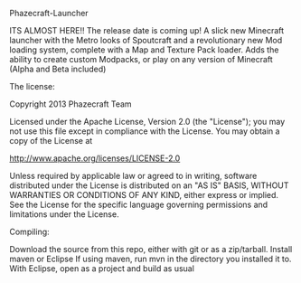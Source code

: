 Phazecraft-Launcher

ITS ALMOST HERE!!  The release date is coming up!
A slick new Minecraft launcher with the Metro looks of Spoutcraft and a revolutionary new Mod loading system, complete with a Map and Texture Pack loader.  Adds the ability to create custom Modpacks, or play on any version of Minecraft (Alpha and Beta included)

The license:

Copyright 2013 Phazecraft Team

Licensed under the Apache License, Version 2.0 (the "License"); you may not use this file except in compliance with the License. You may obtain a copy of the License at

http://www.apache.org/licenses/LICENSE-2.0

Unless required by applicable law or agreed to in writing, software distributed under the License is distributed on an "AS IS" BASIS, WITHOUT WARRANTIES OR CONDITIONS OF ANY KIND, either express or implied. See the License for the specific language governing permissions and limitations under the License.

Compiling:

Download the source from this repo, either with git or as a zip/tarball.
Install maven or Eclipse
If using maven, run mvn in the directory you installed it to.
With Eclipse, open as a project and build as usual
